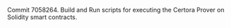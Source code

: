 Commit 7058264.                    Build and Run scripts for executing the Certora Prover on Solidity smart contracts.